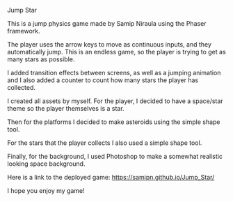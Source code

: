 Jump Star

This is a jump physics game made by Samip Niraula using the Phaser framework.

The player uses the arrow keys to move as continuous inputs, and they automatically jump. This is an endless game, so the player is trying to get as many stars as possible. 

I added transition effects between screens, as well as a jumping animation and I also added a counter to count how many stars the player has collected. 

I created all assets by myself. For the player, I decided to have a space/star theme so the player themselves is a star. 

Then for the platforms I decided to make 
asteroids using the simple shape tool. 

For the stars that the player collects I also used a simple shape tool. 

Finally, for the background, I used Photoshop to
make a somewhat realistic looking space background. 

Here is a link to the deployed game:
https://samipn.github.io/Jump_Star/ 

I hope you enjoy my game!
